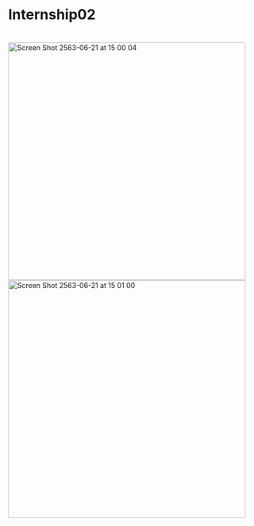 ﻿# Internship02

#
<img width="478" alt="Screen Shot 2563-06-21 at 15 00 04" src="https://user-images.githubusercontent.com/32460672/85222855-826a2380-b3e8-11ea-9b0b-222a792a5d54.png">


<img width="478" alt="Screen Shot 2563-06-21 at 15 01 00" src="https://user-images.githubusercontent.com/32460672/85222858-85651400-b3e8-11ea-8f15-74ceae3145ee.png">
